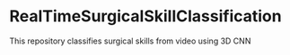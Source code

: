 # RealTimeSurgicalSkillClassification
This repository classifies surgical skills from video using 3D CNN
